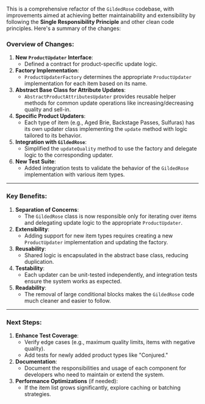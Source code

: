 This is a comprehensive refactor of the `GildedRose` codebase, with improvements aimed at achieving better maintainability and extensibility by following the **Single Responsibility Principle** and other clean code principles. Here's a summary of the changes:

### Overview of Changes:

1. **New `ProductUpdater` Interface**:    
    - Defined a contract for product-specific update logic.
2. **Factory Implementation**:
    - `ProductUpdaterFactory` determines the appropriate `ProductUpdater` implementation for each item based on its name.
3. **Abstract Base Class for Attribute Updates**:
    - `AbstractProductAttributesUpdater` provides reusable helper methods for common update operations like increasing/decreasing quality and sell-in.
4. **Specific Product Updaters**:
    - Each type of item (e.g., Aged Brie, Backstage Passes, Sulfuras) has its own updater class implementing the `update` method with logic tailored to its behavior.
5. **Integration with `GildedRose`**:
    - Simplified the `updateQuality` method to use the factory and delegate logic to the corresponding updater.
6. **New Test Suite**:
    - Added integration tests to validate the behavior of the `GildedRose` implementation with various item types.
---
### Key Benefits:
1. **Separation of Concerns**:
    - The `GildedRose` class is now responsible only for iterating over items and delegating update logic to the appropriate `ProductUpdater`.
2. **Extensibility**:
    - Adding support for new item types requires creating a new `ProductUpdater` implementation and updating the factory.
3. **Reusability**:
    - Shared logic is encapsulated in the abstract base class, reducing duplication.
4. **Testability**:
    - Each updater can be unit-tested independently, and integration tests ensure the system works as expected.
5. **Readability**:
    - The removal of large conditional blocks makes the `GildedRose` code much cleaner and easier to follow.
---
### Next Steps:
1. **Enhance Test Coverage**:
    - Verify edge cases (e.g., maximum quality limits, items with negative quality).
    - Add tests for newly added product types like "Conjured."
2. **Documentation**:
    - Document the responsibilities and usage of each component for developers who need to maintain or extend the system.
3. **Performance Optimizations** (if needed):
    - If the item list grows significantly, explore caching or batching strategies.